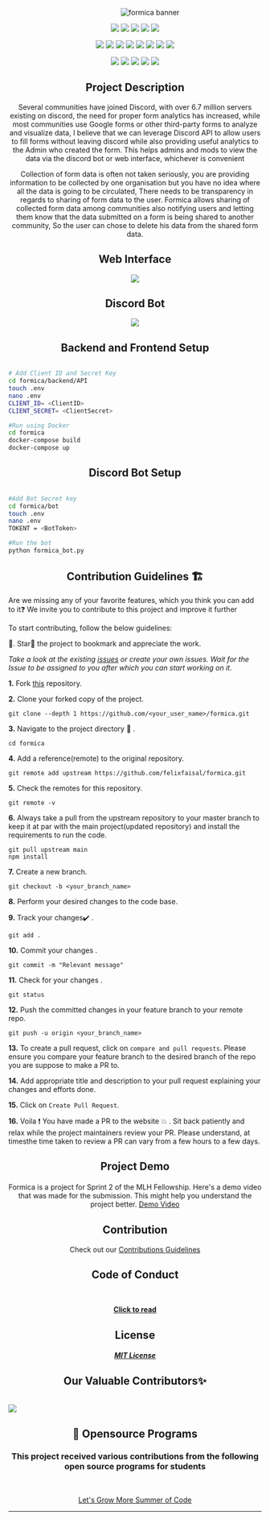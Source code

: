 <p align="center">
    <img style="margin: 0 0 0 60px" src="/wireframe/banner_2.png" alt="formica banner"/>
</p>
<div align="center">

<a href="https://github.com/felixfaisal/formica"><img src="https://badges.frapsoft.com/os/v1/open-source.svg?v=103"></a>
<a href="https://github.com/felixfaisal/formica"><img src="https://img.shields.io/badge/Built%20by-developers%20%3C%2F%3E-0059b3"></a>
<a href="https://github.com/felixfaisal/formica"><img src="https://img.shields.io/static/v1.svg?label=Contributions&message=Welcome&color=yellow"></a>
<a href="https://github.com/felixfaisal/"><img src="https://img.shields.io/badge/Maintained%3F-yes-brightgreen.svg?v=103"></a>
<a href="https://github.com/felixfaisal/formica"><img src="https://img.shields.io/badge/PR's%3F-Welcomed-blue.svg?v=103"></a>

<a href="https://github.com/felixfaisal/formica/watchers"><img src="https://img.shields.io/github/watchers/felixfaisal/formica?style=flat"></a> 
<a href="https://github.com/felixfaisal/formica/graphs/contributors"><img src="https://img.shields.io/github/contributors/felixfaisal/formica?color=brightgreen"></a>
<a href="https://github.com/felixfaisal/formica/stargazers"><img src="https://img.shields.io/github/stars/felixfaisal/formica?color=0059b3"></a>
<a href="https://github.com/felixfaisal/formica/network/members"><img src="https://img.shields.io/github/forks/felixfaisal/formica?color=yellow"></a>
<a href="https://github.com/felixfaisal/formica/issues"><img src="https://img.shields.io/github/issues/felixfaisal/formica?color=0059b3"></a>
<a href="https://github.com/felixfaisal/formica/issues?q=is%3Aissue+is%3Aclosed"><img src="https://img.shields.io/github/issues-closed-raw/felixfaisal/formica?color=yellow"></a>
<a href="https://github.com/felixfaisal/formica/pulls"><img src="https://img.shields.io/github/issues-pr/felixfaisal/formica?color=brightgreen"></a>
<a href="https://github.com/felixfaisal/formica/pulls?q=is%3Apr+is%3Aclosed"><img src="https://img.shields.io/github/issues-pr-closed-raw/felixfaisal/formica?color=0059b3"></a> 
</div>

<p align="center">
  <img src="https://img.shields.io/badge/Python-3776AB?style=for-the-badge&logo=python&logoColor=white"/>
  <img src="https://img.shields.io/badge/React-20232A?style=for-the-badge&logo=react&logoColor=61DAFB"/>
  <img src="https://img.shields.io/badge/Django-092E20?style=for-the-badge&logo=django&logoColor=white"/>  
  <img src="https://img.shields.io/badge/JavaScript-F7DF1E?style=for-the-badge&logo=javascript&logoColor=black"/>
  <img src="https://camo.githubusercontent.com/caf9d3251680e742d78d1caf78b151140a3498a8cbd6b0877246c1f5217743fc/68747470733a2f2f696d672e736869656c64732e696f2f62616467652f4669676d612532302d2532334632344531452e7376673f267374796c653d666f722d7468652d6261646765266c6f676f3d4669676d61266c6f676f436f6c6f723d7768697465"/>
</p>



<h2 align="center" style="font-weight:bold">Project Description</h2>
<p align="center">
Several communities have joined Discord, with over 6.7 million servers existing on discord, the need for proper form analytics has increased, while most communities use Google forms or other third-party forms to analyze and visualize data, I believe that we can leverage Discord API to allow users to fill forms without leaving discord while also providing useful analytics to the Admin who created the form. This helps admins and mods to view the data via the discord bot or web interface, whichever is convenient
</p>
<p align="center">
Collection of form data is often not taken seriously, you are providing information to be collected by one organisation but you have no idea where all the data is going to be circulated, There needs to be transparency in regards to sharing of form data to the user. Formica allows sharing of collected form data among communities also notifying users and letting them know that the data submitted on a form is being shared to another community, So the user can chose to delete his data from the shared form data.
</p>


<h2 align="center" style="font-weight:bold">Web Interface</h2>
<p align="center">
<img src="https://i.imgur.com/aHZr15T.gif">
</p>



<h2 align="center" style="font-weight:bold">Discord Bot</h2>
<p align="center">
<img src="https://i.imgur.com/PmphjEm.gif">
</p>


<h2 align="center" style="font-weight:bold">Backend and Frontend Setup</h2>


```bash

# Add Client ID and Secret Key 
cd formica/backend/API
touch .env
nano .env
CLIENT_ID= <ClientID> 
CLIENT_SECRET= <ClientSecret> 

#Run using Docker
cd formica
docker-compose build 
docker-compose up

```


<h2 align="center" style="font-weight:bold">Discord Bot Setup</h2>


```bash

#Add Bot Secret key
cd formica/bot
touch .env 
nano .env 
TOKENT = <BotToken>

#Run the bot 
python formica_bot.py

```


<h2 align="center" style="font-weight:bold">Contribution Guidelines 🏗</h2>

Are we missing any of your favorite features, which you think you can add to it❓ We invite you to contribute to this project and improve it further

To start contributing, follow the below guidelines: 

🌟. Star🌟 the project to bookmark and appreciate the work.

<em> Take a look at the existing [issues](https://github.com/felixfaisal/formica/issues) or create your own issues. Wait for the Issue to be assigned to you after which you can start working on it. </em>


**1.**  Fork [this](https://github.com/felixfaisal/formica.git) repository.

**2.**  Clone your forked copy of the project.

```
git clone --depth 1 https://github.com/<your_user_name>/formica.git
```

**3.** Navigate to the project directory :file_folder: .

```
cd formica
```

**4.** Add a reference(remote) to the original repository.

```
git remote add upstream https://github.com/felixfaisal/formica.git
```

**5.** Check the remotes for this repository.

```
git remote -v
```

**6.** Always take a pull from the upstream repository to your master branch to keep it at par with the main project(updated repository) and install the requirements to run the code.

```
git pull upstream main
npm install
```

**7.** Create a new branch.

```
git checkout -b <your_branch_name>
```

**8.** Perform your desired changes to the code base.


**9.** Track your changes:heavy_check_mark: .

```
git add . 
```

**10.** Commit your changes .

```
git commit -m "Relevant message"
```

**11.** Check for your changes .

```
git status
```

**12.** Push the committed changes in your feature branch to your remote repo.

```
git push -u origin <your_branch_name>
```

**13.** To create a pull request, click on `compare and pull requests`. Please ensure you compare your feature branch to the desired branch of the repo you are suppose to make a PR to.

**14.** Add appropriate title and description to your pull request explaining your changes and efforts done.

**15.** Click on `Create Pull Request`.

**16.** Voila :exclamation: You have made a PR to the website :boom: . Sit back patiently and relax while the project maintainers review your PR. Please understand, at timesthe time taken to review a PR can vary from a few hours to a few days.



<h2 align="center" style="font-weight:bold" id="contributing">Project Demo</h2>

<p align="center" style="margin: 20px 0 30px 0">
Formica is a project for Sprint 2 of  the MLH Fellowship. Here's a demo video that was made for the submission. This might help you understand the project better.
  <a href="https://youtu.be/yiLA9oJ-O-s" target="#">
    Demo Video
  </a>
</p>  


<h2 align="center" style="font-weight:bold">Contribution</h2>
<p align="center">
    Check out our <a href="/CONTRIBUTING.md">Contributions Guidelines</a>
    </p>

<h2 align="center" style="font-weight:bold">Code of Conduct</h2><br>
<p align="center">
<a href="https://github.com/felixfaisal/formica/blob/main/CODE_OF_CONDUCT.md "> 
<b>Click to read</b></a></p>  
<h2 align="center" style="font-weight:bold">License </h2>
<p align="center">
<a href="https://github.com/felixfaisal/formica/blob/main/LICENSE"></p>
<h5 align="center"><b>MIT License</b></a>

<h2 align="center" style="font-weight:bold">Our Valuable Contributors✨</h2>
<br>
<a href="https://github.com/felixfaisal/formica/graphs/contributors">
  <img src="https://contrib.rocks/image?repo=felixfaisal/formica" />
</a>        

<div align="center">

## 📌 Opensource Programs

### This project received various contributions from the following open source programs for students 
<br>

<a href="https://letsgrowmore.in/soc/">Let's Grow More Summer of Code</a>
  
  <hr>
</div>

